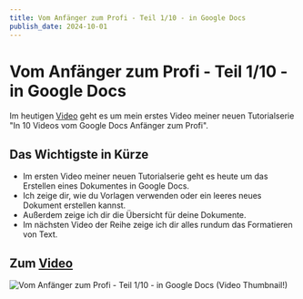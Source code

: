 ```yaml
---
title: Vom Anfänger zum Profi - Teil 1/10 - in Google Docs
publish_date: 2024-10-01
---
```


# Vom Anfänger zum Profi - Teil 1/10 - in Google Docs

Im heutigen [Video](https://youtu.be/--A_DkrDmHs) geht es um mein erstes Video meiner neuen Tutorialserie "In 10 Videos vom Google Docs Anfänger zum Profi". 

## Das Wichtigste in Kürze

- Im ersten Video meiner neuen Tutorialserie geht es heute um das Erstellen eines Dokumentes in Google Docs.
- Ich zeige dir, wie du Vorlagen verwenden oder ein leeres neues Dokument erstellen kannst.
- Außerdem zeige ich dir die Übersicht für deine Dokumente.
- Im nächsten Video der Reihe zeige ich dir alles rundum das Formatieren von Text.

## Zum [Video](https://youtu.be/--A_DkrDmHs)

![Vom Anfänger zum Profi - Teil 1/10 - in Google Docs (Video Thumbnail!)](../../thumbnails/Fertig642.jpg "Vom Anfänger zum Profi - Teil 1/10 - in Google Docs (Video Thumbnail!)")